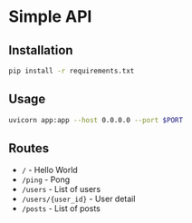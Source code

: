 # Simple API

## Installation

```bash
pip install -r requirements.txt
```

## Usage

```bash
uvicorn app:app --host 0.0.0.0 --port $PORT
```

## Routes

- `/` - Hello World
- `/ping` - Pong
- `/users` - List of users
- `/users/{user_id}` - User detail
- `/posts` - List of posts
